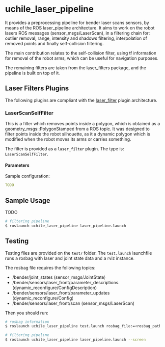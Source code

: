 
# uchile_laser_pipeline

It provides a preprocessing pipeline for bender laser scans sensors, by means of the ROS laser_pipeline architecture. It aims to work on the robot lasers ROS messages (sensor_msgs/LaserScan), in a filtering chain for: outlier removal, range, intensity and shadows filtering, interpolation of removed points and finally self-collision filtering.

The main contribution relates to the self-collision filter, using tf information for removal of the robot arms, which can be useful for navigation purposes.

The remaining filters are taken from the laser_filters package, and the pipeline is built on top of it.


## Laser Filters Plugins

The following plugins are compliant with the [laser_filter](http://wiki.ros.org/laser_filters) plugin architecture.

### LaserScanSelfFilter

This is a filter which removes points inside a polygon, which is obtained as a geometry_msgs::PolygonStamped from a ROS topic. It was designed to filter points inside the robot silhouette, as it a dynamic polygon which is modified when the robot moves its arms or carries something.

The filter is provided as a `laser_filter` plugin. The type is: `LaserScanSelfFilter`.

#### Parameters

Sample configuration:

```yaml
TODO
```


## Sample Usage

TODO

```bash
# filtering pipeline
$ roslaunch uchile_laser_pipeline laser_pipeline.launch
```


## Testing

Testing files are provided on the `test/` folder. The `test.launch` launchfile runs a rosbag with laser and joint state data and a rviz instance.

The rosbag file requires the following topics:

- /bender/joint_states (sensor_msgs/JointState)
- /bender/sensors/laser_front/parameter_descriptions (dynamic_reconfigure/ConfigDescription)
- /bender/sensors/laser_front/parameter_updates (dynamic_reconfigure/Config)
- /bender/sensors/laser_front/scan (sensor_msgs/LaserScan)

Then you should run:


```bash
# rosbag information
$ roslaunch uchile_laser_pipeline test.launch rosbag_file:=<rosbag_path>

# filtering pipeline
$ roslaunch uchile_laser_pipeline laser_pipeline.launch --screen
```